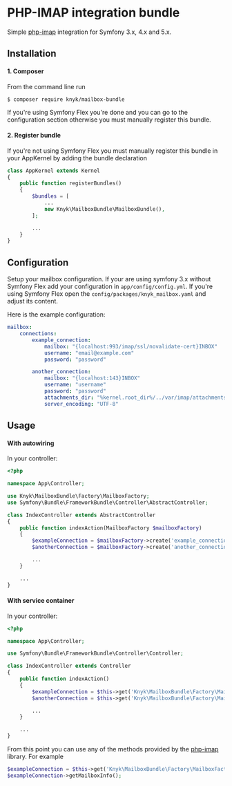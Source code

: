 # PHP-IMAP integration bundle

Simple [php-imap](https://github.com/barbushin/php-imap) integration for Symfony 3.x, 4.x and 5.x.

## Installation

#### 1. Composer
From the command line run

```
$ composer require knyk/mailbox-bundle
```

If you're using Symfony Flex you're done and you can go to the configuration section otherwise you must manually register this bundle.

#### 2. Register bundle

If you're not using Symfony Flex you must manually register this bundle in your AppKernel by adding the bundle declaration

```php
class AppKernel extends Kernel
{
    public function registerBundles()
    {
        $bundles = [
            ...
            new Knyk\MailboxBundle\MailboxBundle(),
        ];

        ...
    }
}
```

## Configuration

Setup your mailbox configuration. If your are using symfony 3.x without Symfony Flex add your configuration in `app/config/config.yml`.
If you're using Symfony Flex open the `config/packages/knyk_mailbox.yaml` and adjust its content.

Here is the example configuration:

```yaml
mailbox:
    connections:
        example_connection:
            mailbox: "{localhost:993/imap/ssl/novalidate-cert}INBOX"
            username: "email@example.com"
            password: "password"

        another_connection:
            mailbox: "{localhost:143}INBOX"
            username: "username"
            password: "password"
            attachments_dir: "%kernel.root_dir%/../var/imap/attachments"
            server_encoding: "UTF-8"
```

## Usage
#### With autowiring
In your controller:

```php
<?php

namespace App\Controller;

use Knyk\MailboxBundle\Factory\MailboxFactory;
use Symfony\Bundle\FrameworkBundle\Controller\AbstractController;

class IndexController extends AbstractController
{
    public function indexAction(MailboxFactory $mailboxFactory)
    {
        $exampleConnection = $mailboxFactory->create('example_connection');
        $anotherConnection = $mailboxFactory->create('another_connection');

        ...
    }

    ...
}

```

#### With service container
In your controller:

```php
<?php

namespace App\Controller;

use Symfony\Bundle\FrameworkBundle\Controller\Controller;

class IndexController extends Controller
{
    public function indexAction()
    {
        $exampleConnection = $this->get('Knyk\MailboxBundle\Factory\MailboxFactory')->create('example_connection');
        $anotherConnection = $this->get('Knyk\MailboxBundle\Factory\MailboxFactory')->create('another_connection');

        ...
    }

    ...
}

```

From this point you can use any of the methods provided by the [php-imap](https://github.com/barbushin/php-imap) library. For example


```php
$exampleConnection = $this->get('Knyk\MailboxBundle\Factory\MailboxFactory')->create('example_connection');
$exampleConnection->getMailboxInfo();
```
